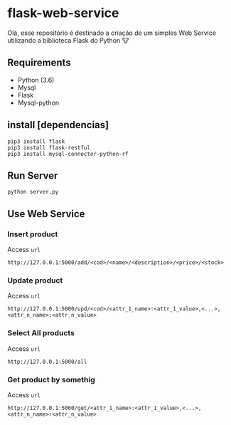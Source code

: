 # flask-web-service
Olá, esse repositório é destinado a criação de um simples Web Service utilizando a biblioteca Flask do Python :cow:

## Requirements
- Python (3.6)
- Mysql
- Flask
- Mysql-python

## install [dependencias]
```shell
pip3 install flask
pip3 install flask-restful
pip3 install mysql-connector-python-rf
```

## Run Server

```shell
python server.py
```

## Use Web Service

### Insert product
Access `url`
```
http://127.0.0.1:5000/add/<cod>/<name>/<description>/<price>/<stock>
```

### Update product
Access `url`
```
http://127.0.0.1:5000/upd/<cod>/<attr_1_name>:<attr_1_value>,<...>,<attr_n_name>:<attr_n_value>
```

### Select All products
Access `url`
```
http://127.0.0.1:5000/all
```

### Get product by somethig
Access `url`
```
http://127.0.0.1:5000/get/<attr_1_name>:<attr_1_value>,<...>,<attr_n_name>:<attr_n_value>
```
